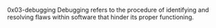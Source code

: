 0x03-debugging
Debugging refers to the procedure of identifying and resolving flaws within software that hinder its proper functioning.
